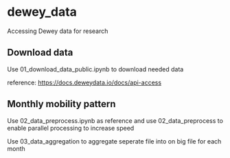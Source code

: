 # dewey_data
Accessing Dewey data for research 

## Download data

Use 01_download_data_public.ipynb to download needed data

reference: https://docs.deweydata.io/docs/api-access

## Monthly mobility pattern 
Use 02_data_preprocess.ipynb as reference and use 02_data_preprocess to enable parallel processing to increase speed

Use 03_data_aggregation to aggregate seperate file into on big file for each month



